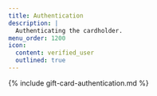 ```yaml
---
title: Authentication
description: |
  Authenticating the cardholder.
menu_order: 1200
icon:
  content: verified_user
  outlined: true
---
```


{% include gift-card-authentication.md %}
